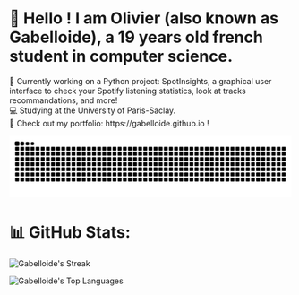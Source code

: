 <h1>👋 Hello ! I am Olivier (also known as Gabelloide), a 19 years old french student in computer science.</h1>
💠 Currently working on a Python project: SpotInsights, a graphical user interface to check your Spotify listening statistics, look at tracks recommandations, and more!<br>💻 Studying at the University of Paris-Saclay.<br>🧧 Check out my portfolio: https://gabelloide.github.io !

![Snake animation](https://github.com/Gabelloide/Gabelloide/blob/output/github-contribution-grid-snake-dark.svg)

# 📊 GitHub Stats:

![Gabelloide's Streak](https://github-readme-streak-stats.herokuapp.com/?user=Gabelloide&theme=vue-dark&hide_border=true)

![Gabelloide's Top Languages](https://github-readme-stats.vercel.app/api/top-langs/?username=Gabelloide&theme=vue-dark&show_icons=true&hide_border=true&layout=compact)
